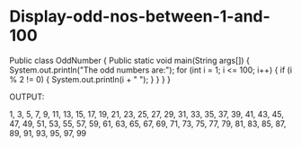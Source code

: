 # Display-odd-nos-between-1-and-100
Public class OddNumber {
    Public static void main(String args[]) {
        System.out.println("The odd numbers are:");
        for (int i = 1; i <= 100; i++) {
            if (i % 2 != 0) {
                System.out.println(i + " ");
            }
        }
    }
}

OUTPUT:

1, 3, 5, 7, 9, 11, 13, 15, 17, 19, 21, 23, 25, 27, 29, 31, 33, 35, 37, 39, 41, 43, 45, 47, 49, 51, 53, 55, 57, 59, 61, 63, 65, 67, 69, 71, 73, 75, 77, 79, 81, 83, 85, 87, 89, 91, 93, 95, 97, 99
